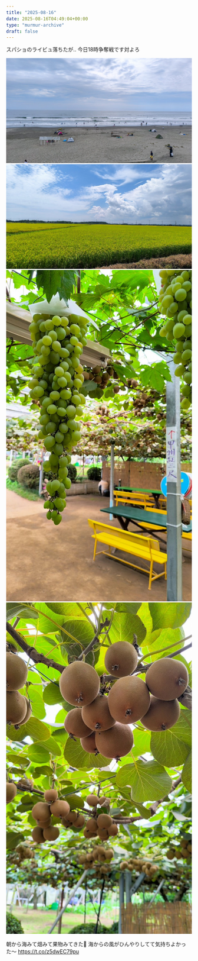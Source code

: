 ```yaml
---
title: "2025-08-16"
date: 2025-08-16T04:49:04+00:00
type: "murmur-archive"
draft: false
---
```


スパショのライビュ落ちたが‥
今日18時争奪戦です対よろ

<!-- gallery start -->
![16_1.jpg](20250816_1.jpg)
![16_2.jpg](20250816_2.jpg)
![16_3.jpg](20250816_3.jpg)
![16_4.jpg](20250816_4.jpg)
<!-- gallery end -->
朝から海みて畑みて果物みてきた🍇
海からの風がひんやりしてて気持ちよかった〜 https://t.co/z5dwEC79pu
